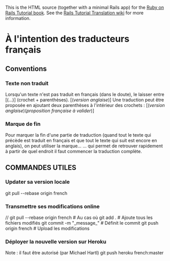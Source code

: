 This is the HTML source (together with a minimal Rails app) for the [Ruby on Rails Tutorial book](http://ruby.railstutorial.org/ruby-on-rails-tutorial-book). See the [Rails Tutorial Translation wiki](https://github.com/mhartl/rails_tutorial_translation/wiki) for more information.

# À l'intention des traducteurs français

## Conventions

### Texte non traduit

Lorsqu'un texte n'est pas traduit en français (dans le doute), le laisser entre [(...)] (crochet + parenthèses).
	[(_version anglaise_)]
Une traduction peut être proposée en ajoutant deux parenthèses à l'intérieur des crochets :
	[(_version anglaise_)(_proposition française à valider_)]

### Marque de fin

Pour marquer la fin d'une partie de traduction (quand tout le texte qui précède est traduit en français et que tout le texte qui suit est encore en anglais), on peut utiliser la marque…
		<!-- FIN FRENCH -->
… qui permet de retrouver rapidement à partir de quel endroit il faut commencer la traduction complète.

## COMMANDES UTILES

### Updater sa version locale
git pull --rebase origin french

### Transmettre ses modifications online
<faire des modifications>
// git pull --rebase origin french		# Au cas où
git add . 														# Ajoute tous les fichiers modifiés
git commit -m "_message_"							# Définit le commit
git push origin french								# Upload les modifications

### Déployer la nouvelle version sur Heroku
Note : il faut être autorisé (par Michael Hartl)
git push heroku french:master